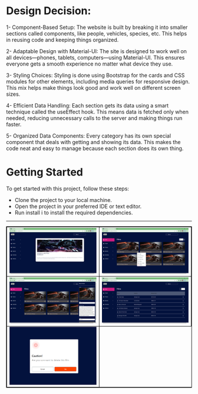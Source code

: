 
# Design Decision:  

1- Component-Based Setup: The website is built by breaking it into smaller sections called components, like people, vehicles, species, etc. This helps in reusing code and keeping things organized.

2- Adaptable Design with Material-UI: The site is designed to work well on all devices—phones, tablets, computers—using Material-UI. This ensures everyone gets a smooth experience no matter what device they use.

3- Styling Choices: Styling is done using Bootstrap for the cards and CSS modules for other elements, including media queries for responsive design. This mix helps make things look good and work well on different screen sizes.

4- Efficient Data Handling: Each section gets its data using a smart technique called the useEffect hook. This means data is fetched only when needed, reducing unnecessary calls to the server and making things run faster.

5- Organized Data Components: Every category has its own special component that deals with getting and showing its data. This makes the code neat and easy to manage because each section does its own thing.

# Getting Started
To get started with this project, follow these steps:

* Clone the project to your local machine.
* Open the project in your preferred IDE or text editor.
* Run install i to install the required dependencies.

<hr/>

<table style="border: 1px solid black;">
            <tr>
                <td  style="border: 1px solid black ;">
                    <img src="./public/img_1.png"   width="400">
                </td>
                <td  style="border: 1px solid black ;">
                    <img src="./public/img_2.png"   width="400">
                </td>
            </tr>
            <tr>
                <td  style="border: 1px solid black ;">
                    <img src="./public/img_3.png"   width="400">
                </td>   
                <td  style="border: 1px solid black ;">
                    <img src="./public/img_4.png"   width="400">
                </td>
            </tr>
            <tr>
                     <td  style="border: 1px solid black ;">
                    <img src="./public/img_5.png"   width="400">
                </td>   
            </tr>
        </table>
